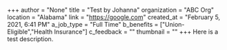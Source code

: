 +++
author = "None"
title = "Test by Johanna"
organization = "ABC Org"
location = "Alabama"
link = "https://google.com"
created_at = "February 5, 2021, 6:41 PM"
a_job_type = "Full Time"
b_benefits = ["Union-Eligible","Health Insurance"]
c_feedback = ""
thumbnail = ""
+++
Here is a test description.